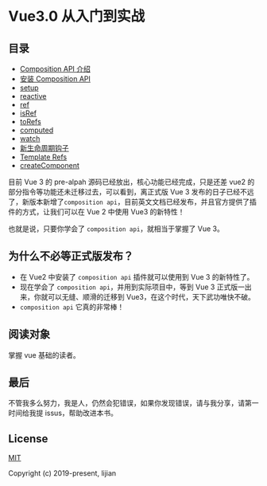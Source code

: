 # Vue3.0 从入门到实战

## 目录

- [ Composition API 介绍](https://github.com/SJanJan/Vue3-book/blob/master/1.%20Composition%20API%E4%BB%8B%E7%BB%8D.md)
- [ 安装 Composition API](https://github.com/SJanJan/Vue3-book/blob/master/1.0.%20%E5%AE%89%E8%A3%85Composition%20API.md)
- [ setup](https://github.com/SJanJan/Vue3-book/blob/master/1.1%20setup.md)
- [ reactive](https://github.com/SJanJan/Vue3-book/blob/master/1.2%20reactive.md)
- [ref](https://github.com/SJanJan/Vue3-book/blob/master/1.3%20ref.md)
- [ isRef](https://github.com/SJanJan/Vue3-book/blob/master/1.4%20isRef.md)
- [ toRefs](https://github.com/SJanJan/Vue3-book/blob/master/1.5%20toRefs.md)
- [ computed](https://github.com/SJanJan/Vue3-book/blob/master/1.0.%20%E5%AE%89%E8%A3%85Composition%20API.md)
- [watch](https://github.com/SJanJan/Vue3-book/blob/master/1.7%20watch.md)
- [ 新生命周期钩子](https://github.com/SJanJan/Vue3-book/blob/master/1.8%20%E7%94%9F%E5%91%BD%E5%91%A8%E6%9C%9F%E9%92%A9%E5%AD%90.md)
- [ Template Refs](https://github.com/SJanJan/Vue3-book/blob/master/1.9%20Template%20Refs.md)
- [createComponent](https://github.com/SJanJan/Vue3-book/blob/master/2.0%20createComponent.md)

目前 Vue 3 的 pre-alpah 源码已经放出，核心功能已经完成，只是还差 vue2 的部分指令等功能还未迁移过去，可以看到，离正式版 Vue 3 发布的日子已经不远了，新版本新增了`composition api`，目前英文文档已经发布，并且官方提供了插件的方式，让我们可以在 Vue 2 中使用 Vue3 的新特性！

也就是说，只要你学会了 `composition api`，就相当于掌握了 Vue 3。

## 为什么不必等正式版发布？

- 在 Vue2 中安装了 `composition api` 插件就可以使用到 Vue 3 的新特性了。
- 现在学会了 `composition api`，并用到实际项目中，等到 Vue 3 正式版一出来，你就可以无缝、顺滑的迁移到 Vue3，在这个时代，天下武功唯快不破。
- `composition api` 它真的非常棒！

## 阅读对象

掌握 vue 基础的读者。

## 最后

不管我多么努力，我是人，仍然会犯错误，如果你发现错误，请与我分享，请第一时间给我提 issus，帮助改进本书。

## License

[MIT](http://opensource.org/licenses/MIT)

Copyright (c) 2019-present, lijian
